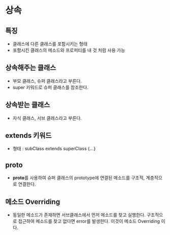 # 상속

## 특징

- 클래스에 다른 클래스를 포함시키는 형태
- 포함시킨 클래스의 메소드와 프로퍼티를 내 것 처럼 사용 가능

## 상속해주는 클래스

- 부모 클래스, 슈퍼 클래스라고 부른다.
- super 키워드로 슈퍼 클래스를 참조한다.

## 상속받는 클래스

- 자식 클래스, 서브 클래스라고 부른다.

## extends 키워드

- 형태 : subClass extends superClass {...}

## **proto**

- **proto**를 사용하여 슈퍼 클래스의 prototype에 연결된 메소드를 구조적, 계층적으로 연결한다.

## 메소드 Overriding

- 동일한 메소드가 존재하면 서브클래스에서 먼저 메소드를 찾고 실행한다. 구조적으로 접근하여 메소드를 찾고 없다면 error를 발생한다. 이것이 메소드 Overriding 이다.
